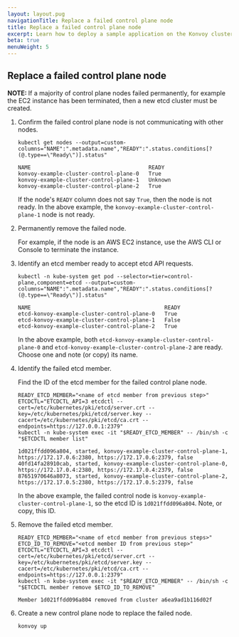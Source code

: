 ```yaml
---
layout: layout.pug
navigationTitle: Replace a failed control plane node
title: Replace a failed control plane node
excerpt: Learn how to deploy a sample application on the Konvoy cluster
beta: true
menuWeight: 5
---
```


## Replace a failed control plane node

<p class="message--note"><strong>NOTE: </strong>If a majority of control plane nodes failed permanently, for example the EC2 instance has been terminated, then a new etcd cluster must be created.</p>

1.  Confirm the failed control plane node is not communicating with other nodes.

    ```shell
    kubectl get nodes --output=custom-columns="NAME":".metadata.name","READY":".status.conditions[?(@.type==\"Ready\")].status"
    ```

    ```shell
    NAME                                     READY
    konvoy-example-cluster-control-plane-0   True
    konvoy-example-cluster-control-plane-1   Unknown
    konvoy-example-cluster-control-plane-2   True
    ```

    If the node's `READY` column does not say `True`, then the node is not ready. In the above example, the `konvoy-example-cluster-control-plane-1` node is not ready.

1.  Permanently remove the failed node.

    For example, if the node is an AWS EC2 instance, use the AWS CLI or Console to terminate the instance.

1.  Identify an etcd member ready to accept etcd API requests.

    ```shell
    kubectl -n kube-system get pod --selector=tier=control-plane,component=etcd --output=custom-columns="NAME":".metadata.name","READY":".status.conditions[?(@.type==\"Ready\")].status"
    ```

    ```shell
    NAME                                          READY
    etcd-konvoy-example-cluster-control-plane-0   True
    etcd-konvoy-example-cluster-control-plane-1   False
    etcd-konvoy-example-cluster-control-plane-2   True
    ```

    In the above example, both `etcd-konvoy-example-cluster-control-plane-0` and `etcd-konvoy-example-cluster-control-plane-2` are ready. Choose one and note (or copy) its name.

1.  Identify the failed etcd member.

    Find the ID of the etcd member for the failed control plane node.

    ```shell
    READY_ETCD_MEMBER="<name of etcd member from previous step>"
    ETCDCTL="ETCDCTL_API=3 etcdctl --cert=/etc/kubernetes/pki/etcd/server.crt --key=/etc/kubernetes/pki/etcd/server.key --cacert=/etc/kubernetes/pki/etcd/ca.crt --endpoints=https://127.0.0.1:2379"
    kubectl -n kube-system exec -it "$READY_ETCD_MEMBER" -- /bin/sh -c "$ETCDCTL member list"
    ```

    ```shell
    1d021ffdd096a804, started, konvoy-example-cluster-control-plane-1, https://172.17.0.6:2380, https://172.17.0.6:2379, false
    40fd14fa28910cab, started, konvoy-example-cluster-control-plane-0, https://172.17.0.4:2380, https://172.17.0.4:2379, false
    87651970646a8073, started, konvoy-example-cluster-control-plane-2, https://172.17.0.5:2380, https://172.17.0.5:2379, false
    ```

    In the above example, the failed control node is `konvoy-example-cluster-control-plane-1`, so the etcd ID is `1d021ffdd096a804`. Note, or copy, this ID.

1.  Remove the failed etcd member.

    ```shell
    READY_ETCD_MEMBER="<name of etcd member from previous steps>"
    ETCD_ID_TO_REMOVE="<etcd member ID from previous step>"
    ETCDCTL="ETCDCTL_API=3 etcdctl --cert=/etc/kubernetes/pki/etcd/server.crt --key=/etc/kubernetes/pki/etcd/server.key --cacert=/etc/kubernetes/pki/etcd/ca.crt --endpoints=https://127.0.0.1:2379"
    kubectl -n kube-system exec -it "$READY_ETCD_MEMBER" -- /bin/sh -c "$ETCDCTL member remove $ETCD_ID_TO_REMOVE"
    ```

    ```shell
    Member 1d021ffdd096a804 removed from cluster a6ea9ad1b116d02f
    ```

1.  Create a new control plane node to replace the failed node.

    ```shell
    konvoy up
    ```
